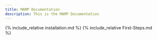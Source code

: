 ```yaml
---
title: MAMP Documentation
description: This is the MAMP Documentation
---
```

{% include_relative installation.md %} {% include_relative First-Steps.md %}
